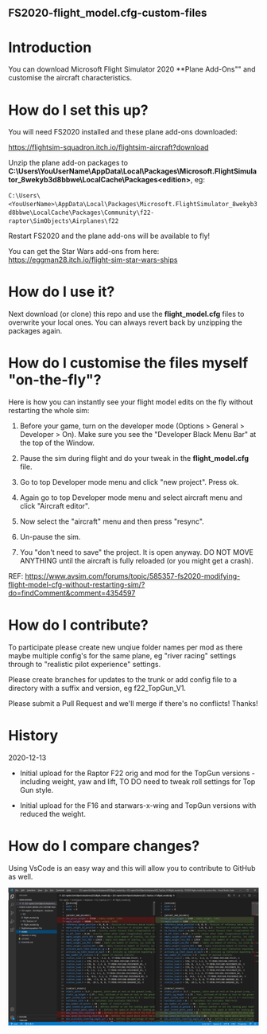 ## FS2020-flight_model.cfg-custom-files


# Introduction

You can download Microsoft Flight Simulator 2020 **Plane Add-Ons"" and customise the aircraft characteristics.


# How do I set this up?

You will need FS2020 installed and these plane add-ons downloaded:

https://flightsim-squadron.itch.io/flightsim-aircraft?download

Unzip the plane add-on packages to **C:\Users\YouUserName\AppData\Local\Packages\Microsoft.FlightSimulator_8wekyb3d8bbwe\LocalCache\Packages\<edition>**, eg:

`C:\Users\<YouUserName>\AppData\Local\Packages\Microsoft.FlightSimulator_8wekyb3d8bbwe\LocalCache\Packages\Community\f22-raptor\SimObjects\Airplanes\f22`

Restart FS2020 and the plane add-ons will be available to fly!

You can get the Star Wars add-ons from here: https://eggman28.itch.io/flight-sim-star-wars-ships


# How do I use it?

Next download (or clone) this repo and use the **flight_model.cfg** files to overwrite your local ones. You can always revert back by unzipping the packages again.


# How do I customise the files myself "on-the-fly"?

Here is how you can instantly see your flight model edits on the fly without restarting the whole sim:

1. Before your game, turn on the developer mode (Options > General > Developer > On). Make sure you see the "Developer Black Menu Bar" at the top of the Window.

2. Pause the sim during flight and do your tweak in the **flight_model.cfg** file.

3. Go to top Developer mode menu and click "new project". Press ok.

4. Again go to top Developer mode menu and select aircraft menu and click "Aircraft editor".

5. Now select the "aircraft" menu and then press "resync".

6. Un-pause the sim.

7. You "don't need to save" the project. It is open anyway. DO NOT MOVE ANYTHING until the aircraft is fully reloaded (or you might get a crash).

REF: https://www.avsim.com/forums/topic/585357-fs2020-modifying-flight-model-cfg-without-restarting-sim/?do=findComment&comment=4354597


# How do I contribute?

To participate please create new unqiue folder names per mod as there maybe multiple config's for the same plane, eg "river racing" settings through to "realistic pilot experience" settings. 

Please create branches for updates to the trunk or add config file to a directory with a suffix and version, eg f22_TopGun_V1.


Please submit a Pull Request and we'll merge if there's no conflicts! Thanks!


# History 
2020-12-13
- Initial upload for the Raptor F22 orig and mod for the TopGun versions - including weight, yaw and lift, TO DO need to tweak roll settings for Top Gun style.

- Initial upload for the F16 and starwars-x-wing and TopGun versions with reduced the weight.


# How do I compare changes?

Using VsCode is an easy way and this will allow you to contribute to GitHub as well.

![Vs Code Compare](https://github.com/MeaningOfLights/FS2020-flight_model.cfg-custom-files/blob/main/media/VsCodeCompare.png)




